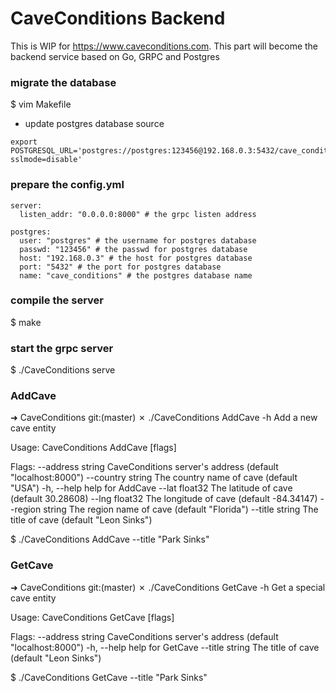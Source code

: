# CaveConditions Backend

This is WIP for https://www.caveconditions.com. This part will become the backend service based on Go, GRPC and Postgres

### migrate the database

$ vim Makefile

- update postgres database source
```
export POSTGRESQL_URL='postgres://postgres:123456@192.168.0.3:5432/cave_conditions?sslmode=disable'
```

### prepare the config.yml

```
server:
  listen_addr: "0.0.0.0:8000" # the grpc listen address

postgres:
  user: "postgres" # the username for postgres database
  passwd: "123456" # the passwd for postgres database
  host: "192.168.0.3" # the host for postgres database
  port: "5432" # the port for postgres database
  name: "cave_conditions" # the postgres database name
```

### compile the server

$ make

### start the grpc server

$ ./CaveConditions serve

### AddCave
➜  CaveConditions git:(master) ✗ ./CaveConditions AddCave -h
Add a new cave entity

Usage:
  CaveConditions AddCave [flags]

Flags:
      --address string   CaveConditions server's address (default "localhost:8000")
      --country string   The country name of cave (default "USA")
  -h, --help             help for AddCave
      --lat float32      The latitude of cave (default 30.28608)
      --lng float32      The longitude of cave (default -84.34147)
      --region string    The region name of cave (default "Florida")
      --title string     The title of cave (default "Leon Sinks")

$ ./CaveConditions AddCave --title  "Park Sinks"

### GetCave

➜  CaveConditions git:(master) ✗ ./CaveConditions GetCave -h
Get a special cave entity

Usage:
  CaveConditions GetCave [flags]

Flags:
      --address string   CaveConditions server's address (default "localhost:8000")
  -h, --help             help for GetCave
      --title string     The title of cave (default "Leon Sinks")

$ ./CaveConditions GetCave --title  "Park Sinks"